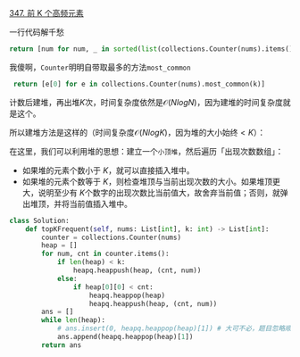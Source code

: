 [347. 前 K 个高频元素](https://leetcode-cn.com/problems/top-k-frequent-elements/)

一行代码解千愁

```python
return [num for num, _ in sorted(list(collections.Counter(nums).items()), key=lambda x:-x[1])[:k]]
```

我傻啊，`Counter`明明自带取最多的方法`most_common`

```python
 return [e[0] for e in collections.Counter(nums).most_common(k)]
```
计数后建堆，再出堆$K$次，时间复杂度依然是$\mathcal{O}(NlogN)$，因为建堆的时间复杂度就是这个。

所以建堆方法是这样的（时间复杂度$\mathcal{O}(NlogK)$，因为堆的大小始终$<K$）：

在这里，我们可以利用堆的思想：建立一个`小顶堆`，然后遍历「出现次数数组」：

- 如果堆的元素个数小于 $K$，就可以直接插入堆中。
-  如果堆的元素个数等于 $K$，则检查堆顶与当前出现次数的大小。如果堆顶更大，说明至少有 $K$个数字的出现次数比当前值大，故舍弃当前值；否则，就弹出堆顶，并将当前值插入堆中。

```python
class Solution:
    def topKFrequent(self, nums: List[int], k: int) -> List[int]:
        counter = collections.Counter(nums)
        heap = []
        for num, cnt in counter.items():
            if len(heap) < k:
                heapq.heappush(heap, (cnt, num))
            else:
                if heap[0][0] < cnt:
                    heapq.heappop(heap)
                    heapq.heappush(heap, (cnt, num))
        ans = []
        while len(heap):
        	# ans.insert(0, heapq.heappop(heap)[1]) # 大可不必，题目忽略顺序
            ans.append(heapq.heappop(heap)[1])
        return ans
```